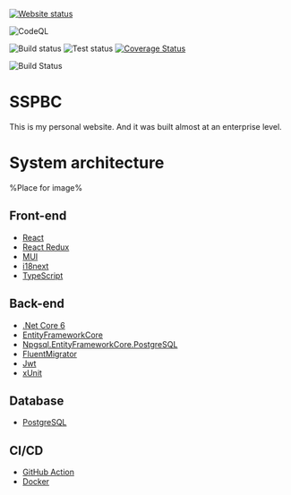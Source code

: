 [![Website status](https://img.shields.io/website?label=Website%20status&url=https%3A%2F%2Ffireplace-of-despair.org%2F)](https://fireplace-of-despair.org)

![CodeQL](https://github.com/ChiefNoir/ss-pbc/workflows/CodeQL/badge.svg?branch=master)

![Build status](https://github.com/ChiefNoir/ss-pbc/workflows/Build%20back-end/badge.svg?branch=master)
![Test status](https://github.com/ChiefNoir/ss-pbc/workflows/Test%20back-end/badge.svg?branch=master)
[![Coverage Status](https://coveralls.io/repos/github/ChiefNoir/ss-pbc/badge.svg?branch=master)](https://coveralls.io/github/ChiefNoir/ss-pbc?branch=master)

![Build Status](https://github.com/ChiefNoir/ss-pbc/workflows/Build%20front-end/badge.svg?branch=master)


# SSPBC
This is my personal website.
And it was built almost at an enterprise level.

# System architecture
%Place for image%

## Front-end
- [React](https://reactjs.org/)
- [React Redux](https://react-redux.js.org/)
- [MUI](https://mui.com/)
- [i18next](https://www.i18next.com/)
- [TypeScript](https://www.typescriptlang.org/)

## Back-end
- [.Net Core 6](https://dotnet.microsoft.com/download)
- [EntityFrameworkCore](https://dotnet.microsoft.com/download)
- [Npgsql.EntityFrameworkCore.PostgreSQL](https://www.nuget.org/packages/Npgsql.EntityFrameworkCore.PostgreSQL/)
- [FluentMigrator](https://fluentmigrator.github.io/)
- [Jwt](https://github.com/AzureAD/azure-activedirectory-identitymodel-extensions-for-dotnet)
- [xUnit](https://xunit.net/)

## Database
- [PostgreSQL](https://www.postgresql.org/)

## CI/CD
- [GitHub Action](https://github.com/features/actions)
- [Docker](https://www.docker.com/)
